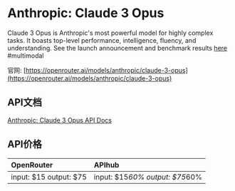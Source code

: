 # Anthropic: Claude 3 Opus

Claude 3 Opus is Anthropic's most powerful model for highly complex tasks. It boasts top-level performance, intelligence, fluency, and understanding.
See the launch announcement and benchmark results [here](https://www.anthropic.com/news/claude-3-family)
#multimodal

官网: [https://openrouter.ai/models/anthropic/claude-3-opus](https://openrouter.ai/models/anthropic/claude-3-opus)

## API文档

[Anthropic: Claude 3 Opus API Docs](../apis/zh/Anthropic:_Claude_3_Opus.md)

## API价格

| OpenRouter | APIhub |
|:---|:---|
| input: $15 output: $75 | input: $15*60% output: $75*60% |
